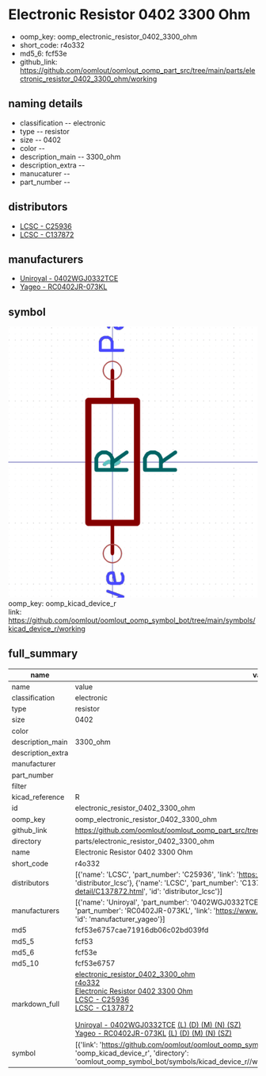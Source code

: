 # Electronic Resistor 0402 3300 Ohm

  
* oomp_key: oomp_electronic_resistor_0402_3300_ohm 
* short_code: r4o332
* md5_6: fcf53e  
* github_link: https://github.com/oomlout/oomlout_oomp_part_src/tree/main/parts/electronic_resistor_0402_3300_ohm/working  
## naming details
* classification -- electronic
* type -- resistor
* size -- 0402
* color -- 
* description_main -- 3300_ohm
* description_extra -- 
* manucaturer -- 
* part_number -- 

## distributors
* [LCSC - C25936](https://lcsc.com/product-detail/C25936.html)  
* [LCSC - C137872](https://lcsc.com/product-detail/C137872.html)  

## manufacturers
* [Uniroyal - 0402WGJ0332TCE]()  
* [Yageo - RC0402JR-073KL](https://www.yageo.com/en/Chart/Download/pdf/RC0402JR-073KL)  

## symbol

![](symbol/0/working/working_600.png)  
oomp_key: oomp_kicad_device_r  
link: https://github.com/oomlout/oomlout_oomp_symbol_bot/tree/main/symbols/kicad_device_r/working  


## full_summary
| name | value | 
| --- | --- | 
| name | value | 
| classification | electronic | 
| type | resistor | 
| size | 0402 | 
| color |  | 
| description_main | 3300_ohm | 
| description_extra |  | 
| manufacturer |  | 
| part_number |  | 
| filter |  | 
| kicad_reference | R | 
| id | electronic_resistor_0402_3300_ohm | 
| oomp_key | oomp_electronic_resistor_0402_3300_ohm | 
| github_link | https://github.com/oomlout/oomlout_oomp_part_src/tree/main/parts/electronic_resistor_0402_3300_ohm/working | 
| directory | parts/electronic_resistor_0402_3300_ohm | 
| name | Electronic Resistor 0402 3300 Ohm | 
| short_code | r4o332 | 
| distributors | [{'name': 'LCSC', 'part_number': 'C25936', 'link': 'https://lcsc.com/product-detail/C25936.html', 'id': 'distributor_lcsc'}, {'name': 'LCSC', 'part_number': 'C137872', 'link': 'https://lcsc.com/product-detail/C137872.html', 'id': 'distributor_lcsc'}] | 
| manufacturers | [{'name': 'Uniroyal', 'part_number': '0402WGJ0332TCE', 'link': '', 'id': 'manufacturer_uniroyal'}, {'name': 'Yageo', 'part_number': 'RC0402JR-073KL', 'link': 'https://www.yageo.com/en/Chart/Download/pdf/RC0402JR-073KL', 'id': 'manufacturer_yageo'}] | 
| md5 | fcf53e6757cae71916db06c02bd039fd | 
| md5_5 | fcf53 | 
| md5_6 | fcf53e | 
| md5_10 | fcf53e6757 | 
| markdown_full | [electronic_resistor_0402_3300_ohm](https://github.com/oomlout/oomlout_oomp_part_src/tree/main/parts/electronic_resistor_0402_3300_ohm/working)<br>[r4o332](https://github.com/oomlout/oomlout_oomp_part_src/tree/main/parts/electronic_resistor_0402_3300_ohm/working)<br>[Electronic Resistor 0402 3300 Ohm](https://github.com/oomlout/oomlout_oomp_part_src/tree/main/parts/electronic_resistor_0402_3300_ohm/working)<br>[LCSC - C25936<br>](https://lcsc.com/product-detail/C25936.html)[LCSC - C137872<br>](https://lcsc.com/product-detail/C137872.html)<br>[Uniroyal - 0402WGJ0332TCE]() [(L)  ](https://www.lcsc.com/search?q=0402WGJ0332TCE)[(D)  ](https://www.digikey.com/en/products?,keywords=0402WGJ0332TCE)[(M)  ](https://www.mouser.com/Search/Refine?Keyword=0402WGJ0332TCE)[(N)  ](https://www.newark.com/search?st=0402WGJ0332TCE)[(SZ)  ](https://so.szlcsc.com/global.html?k=0402WGJ0332TCE)<br>[Yageo - RC0402JR-073KL](https://www.yageo.com/en/Chart/Download/pdf/RC0402JR-073KL) [(L)  ](https://www.lcsc.com/search?q=RC0402JR-073KL)[(D)  ](https://www.digikey.com/en/products?,keywords=RC0402JR-073KL)[(M)  ](https://www.mouser.com/Search/Refine?Keyword=RC0402JR-073KL)[(N)  ](https://www.newark.com/search?st=RC0402JR-073KL)[(SZ)  ](https://so.szlcsc.com/global.html?k=RC0402JR-073KL)<br> | 
| symbol | [{'link': 'https://github.com/oomlout/oomlout_oomp_symbol_bot/tree/main/symbols/kicad_device_r', 'oomp_key': 'oomp_kicad_device_r', 'directory': 'oomlout_oomp_symbol_bot/symbols/kicad_device_r//working/working.kicad_sym'}] | 
